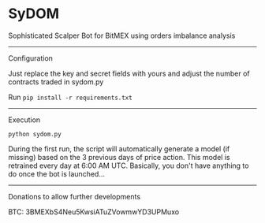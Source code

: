# SyDOM
Sophisticated Scalper Bot for BitMEX using orders imbalance analysis

------------------------------------

Configuration

Just replace the key and secret fields with yours and adjust the number of contracts traded in sydom.py

Run `pip install -r requirements.txt`

------------------------------------

Execution

`python sydom.py`

During the first run, the script will automatically generate a model (if missing) based on the 3 previous days of price action. This model is retrained every day at 6:00 AM UTC. Basically, you don't have anything to do once the bot is launched...

------------------------------------

Donations to allow further developments

BTC: 3BMEXbS4Neu5KwsiATuZVowmwYD3UPMuxo
